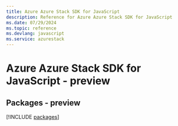 ```yaml
---
title: Azure Azure Stack SDK for JavaScript
description: Reference for Azure Azure Stack SDK for JavaScript
ms.date: 07/29/2024
ms.topic: reference
ms.devlang: javascript
ms.service: azurestack
---
```

# Azure Azure Stack SDK for JavaScript - preview
## Packages - preview
[!INCLUDE [packages](azure-stack-index.md)]